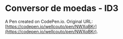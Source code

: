 # Conversor de moedas - ID3

A Pen created on CodePen.io. Original URL: [https://codepen.io/wellcouto/pen/NWXqBKr](https://codepen.io/wellcouto/pen/NWXqBKr).


